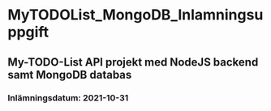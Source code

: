 # MyTODOList_MongoDB_Inlamningsuppgift
## My-TODO-List API projekt med NodeJS backend samt MongoDB databas
### Inlämningsdatum: 2021-10-31
